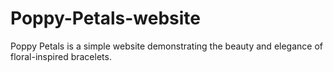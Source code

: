 # Poppy-Petals-website
 Poppy Petals is a simple website demonstrating the beauty and elegance of floral-inspired bracelets.
